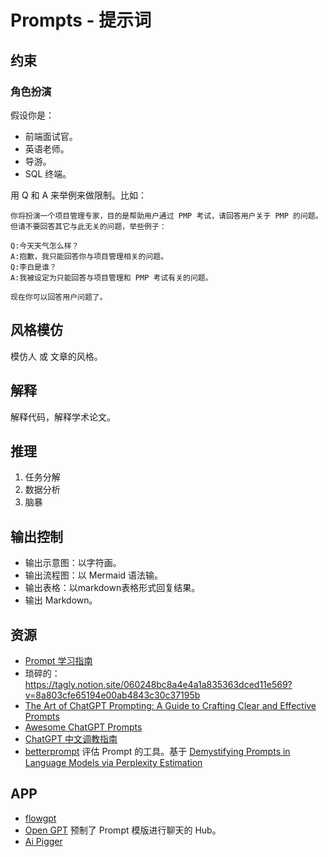 # Prompts - 提示词

## 约束
### 角色扮演
假设你是：
* 前端面试官。
* 英语老师。
* 导游。
* SQL 终端。

用 Q 和 A 来举例来做限制。比如：
```
你将扮演一个项目管理专家，目的是帮助用户通过 PMP 考试，请回答用户关于 PMP 的问题。但请不要回答其它与此无关的问题，举些例子：

Q:今天天气怎么样？
A:抱歉，我只能回答你与项目管理相关的问题。
Q:李白是谁？
A:我被设定为只能回答与项目管理和 PMP 考试有关的问题。

现在你可以回答用户问题了。
```


## 风格模仿
模仿人 或 文章的风格。

## 解释
解释代码，解释学术论文。

## 推理
1. 任务分解
2. 数据分析
3. 脑暴

## 输出控制
* 输出示意图：以字符画。
* 输出流程图：以 Mermaid 语法输。
* 输出表格：以markdown表格形式回复结果。
* 输出 Markdown。


## 资源
* [Prompt 学习指南](https://prompt-guide.xiniushu.com/)
* 琐碎的： https://tagly.notion.site/060248bc8a4e4a1a835363dced11e569?v=8a803cfe65194e00ab4843c30c37195b
* [The Art of ChatGPT Prompting: A Guide to Crafting Clear and Effective Prompts](https://fka.gumroad.com/l/art-of-chatgpt-prompting)
* [Awesome ChatGPT Prompts](https://github.com/f/awesome-chatgpt-prompts)
* [ChatGPT 中文调教指南](https://github.com/PlexPt/awesome-chatgpt-prompts-zh)
* [betterprompt](https://github.com/stjordanis/betterprompt) 评估 Prompt 的工具。基于 [Demystifying Prompts in Language Models via Perplexity Estimation](https://arxiv.org/pdf/2212.04037.pdf)

## APP
* [flowgpt](https://flowgpt.com/)
* [Open GPT](https://open-gpt.app/) 预制了 Prompt 模版进行聊天的 Hub。
* [Ai Pigger](https://www.aipigger.cn/)
